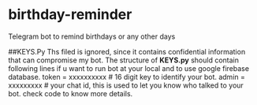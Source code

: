 # birthday-reminder
Telegram bot to remind birthdays or any other days


##KEYS.Py
Ths filed is ignored, since it contains confidential information that can compromise my bot.
The structure of **KEYS.py** should contain following lines if u want to run bot at your local and to use google firebase database.
token = xxxxxxxxxx # 16 digit key to identify your bot.
admin = xxxxxxxxx # your chat id, this is used to let you know who talked to your bot. check code to know more details.
